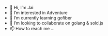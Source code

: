 - 👋 Hi, I’m Jai
- 👀 I’m interested in Adventure
- 🌱 I’m currently learning gofiber
- 💞️ I’m looking to collaborate on golang & sold.js
- 📫 How to reach me ...

<!---
singh-ja/singh-ja is a ✨ special ✨ repository because its `README.md` (this file) appears on your GitHub profile.
You can click the Preview link to take a look at your changes.
--->
